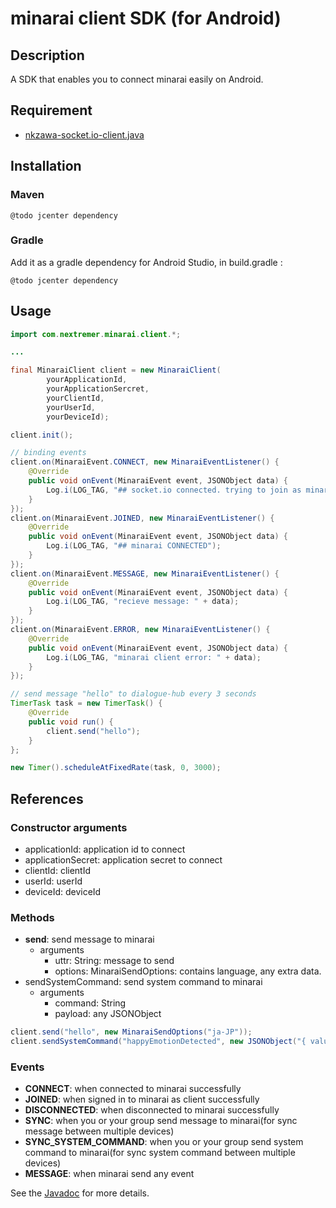 minarai client SDK (for Android)
====

## Description
A SDK that enables you to connect minarai easily on Android.


## Requirement
* [nkzawa-socket.io-client.java](https://github.com/aflegel/nkzawa-socket.io-client.java)

## Installation

### Maven
```
@todo jcenter dependency
```

### Gradle
Add it as a gradle dependency for Android Studio, in build.gradle :
```
@todo jcenter dependency
```

## Usage
```java
import com.nextremer.minarai.client.*;

...

final MinaraiClient client = new MinaraiClient(
        yourApplicationId,
        yourApplicationSercret,
        yourClientId,
        yourUserId,
        yourDeviceId);

client.init();

// binding events
client.on(MinaraiEvent.CONNECT, new MinaraiEventListener() {
    @Override
    public void onEvent(MinaraiEvent event, JSONObject data) {
        Log.i(LOG_TAG, "## socket.io connected. trying to join as minarai client");
    }
});
client.on(MinaraiEvent.JOINED, new MinaraiEventListener() {
    @Override
    public void onEvent(MinaraiEvent event, JSONObject data) {
        Log.i(LOG_TAG, "## minarai CONNECTED");
    }
});
client.on(MinaraiEvent.MESSAGE, new MinaraiEventListener() {
    @Override
    public void onEvent(MinaraiEvent event, JSONObject data) {
        Log.i(LOG_TAG, "recieve message: " + data);
    }
});
client.on(MinaraiEvent.ERROR, new MinaraiEventListener() {
    @Override
    public void onEvent(MinaraiEvent event, JSONObject data) {
        Log.i(LOG_TAG, "minarai client error: " + data);
    }
});

// send message "hello" to dialogue-hub every 3 seconds
TimerTask task = new TimerTask() {
    @Override
    public void run() {
        client.send("hello");
    }
};

new Timer().scheduleAtFixedRate(task, 0, 3000);
```

## References
### Constructor arguments
 * applicationId: application id to connect
 * applicationSecret: application secret to connect
 * clientId: clientId
 * userId: userId
 * deviceId: deviceId

### Methods
 * **send**: send message to minarai
   * arguments
     * uttr: String: message to send
     * options: MinaraiSendOptions: contains language, any extra data.
 * sendSystemCommand: send system command to minarai
   * arguments
     * command: String
     * payload: any JSONObject

```java
client.send("hello", new MinaraiSendOptions("ja-JP"));
client.sendSystemCommand("happyEmotionDetected", new JSONObject("{ value: true }"));
```

### Events
 * **CONNECT**: when connected to minarai successfully
 * **JOINED**: when signed in to minarai as client successfully
 * **DISCONNECTED**: when disconnected to minarai successfully
 * **SYNC**: when you or your group send message to minarai(for sync message between multiple devices)
 * **SYNC_SYSTEM_COMMAND**: when you or your group send system command to minarai(for sync system command between multiple devices)
 * **MESSAGE**: when minarai send any event


See the [Javadoc](https://github.com/Nextremer/minarai-client-sdk-android/apidocs/) for more details.